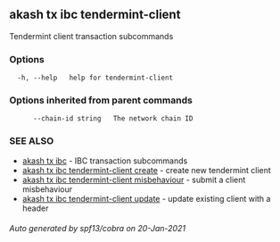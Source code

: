 ## akash tx ibc tendermint-client

Tendermint client transaction subcommands

### Options

```
  -h, --help   help for tendermint-client
```

### Options inherited from parent commands

```
      --chain-id string   The network chain ID
```

### SEE ALSO

* [akash tx ibc](akash_tx_ibc.md)	 - IBC transaction subcommands
* [akash tx ibc tendermint-client create](akash_tx_ibc_tendermint-client_create.md)	 - create new tendermint client
* [akash tx ibc tendermint-client misbehaviour](akash_tx_ibc_tendermint-client_misbehaviour.md)	 - submit a client misbehaviour
* [akash tx ibc tendermint-client update](akash_tx_ibc_tendermint-client_update.md)	 - update existing client with a header

###### Auto generated by spf13/cobra on 20-Jan-2021
